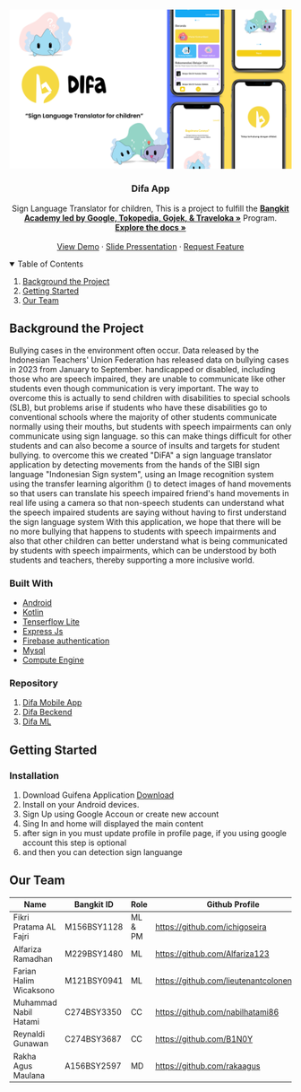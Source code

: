 <!-- PROJECT LOGO -->
<br />
<p align="center">
  <a href="https://github.com/DifaApp">
    <img src="banner.png" alt="Logo">
  </a>

  <h3 align="center">Difa App</h3>

  <p align="center">
 Sign Language Translator for children,
   This is a project to fulfill the  <a href="https://grow.google/intl/id_id/bangkit/"><strong>Bangkit Academy led by Google, Tokopedia, Gojek, & Traveloka »</strong></a>
   Program.
    <br />
    <a href="https://docs.google.com/document/d/1rprA--jp16v7KTmPdvtAMcazYzfeCDyErdVm0oMtP3U/edit"><strong>Explore the docs »</strong></a>
    <br />
    <br />
    <a href="https://youtu.be/pOAWBpWwvy4">View Demo</a>
    ·
    <a href="https://bit.ly/Slides_Difa">Slide Pressentation</a>
    ·
    <a href="https://github.com/DifaApp/issues">Request Feature</a>
  </p>
</p>

<!-- TABLE OF CONTENTS -->
<details open="open">
  <summary>Table of Contents</summary>
  <ol>
    <li><a href="#background-the-Project">Background the Project</a>
    </li>
    <li><a href="#getting-started">Getting Started</a></li>
    <li><a href="#our-team">Our Team</a></li>
  </ol>
</details>

<!-- ABOUT THE PROJECT -->

## Background the Project

Bullying cases in the environment often occur. Data released by the Indonesian Teachers' Union Federation has released data on bullying cases in 2023 from January to September. handicapped or disabled, including those who are speech impaired, they are unable to communicate like other students even though communication is very important. The way to overcome this is actually to send children with disabilities to special schools (SLB), but problems arise if students who have these disabilities go to conventional schools where the majority of other students communicate normally using their mouths, but students with speech impairments can only communicate using sign language. so this can make things difficult for other students and can also become a source of insults and targets for student bullying.
to overcome this we created "DiFA" a sign language translator application by detecting movements from the hands of the SIBI sign language "Indonesian Sign system", using an Image recognition system using the transfer learning algorithm () to detect images of hand movements so that users can translate his speech impaired friend's hand movements in real life using a camera so that non-speech students can understand what the speech impaired students are saying without having to first understand the sign language system
With this application, we hope that there will be no more bullying that happens to students with speech impairments and also that other children can better understand what is being communicated by students with speech impairments, which can be understood by both students and teachers, thereby supporting a more inclusive world.

### Built With

- [Android](https://www.android.com/)
- [Kotlin](https://kotlinlang.org/)
- [Tenserflow Lite](https://www.tensorflow.org/lite)
- [Express Js](https://expressjs.com/)
- [Firebase authentication](https://firebase.google.com/docs/auth)
- [Mysql](https://www.mysql.com/)
- [Compute Engine](https://cloud.google.com/compute)

### Repository

1. [Difa Mobile App](https://github.com/DifaApp/MD-Difa-App)
2. [Difa Beckend](https://github.com/DifaApp/CC-Difa-App)<br />
3. [Difa ML](https://github.com/DifaApp/ML-Difa-App)

<!-- GETTING STARTED -->

## Getting Started

### Installation

1. Download Guifena Application [Download](https://drive.google.com/drive/folders/1vidLtpc_VzO0H7Hc_ZkbFO4pSXJy7eoA?usp=sharing)
2. Install on your Android devices.
3. Sign Up using Google Accoun or create new account
4. Sing In and home will displayed the main content 
5. after sign in you must update profile in profile page, if you using google account this step is optional
6. and then you can detection sign languange



<!-- OUR TEAM -->

## Our Team

| Name | Bangkit ID | Role |Github Profile |
| ------ | ------ | ------ | ------ |
Fikri Pratama AL Fajri | M156BSY1128 | ML & PM | https://github.com/ichigoseira 
Alfariza Ramadhan | M229BSY1480 | ML | https://github.com/Alfariza123 
Farian Halim Wicaksono | M121BSY0941 | ML | https://github.com/lieutenantcolonenwar2
Muhammad Nabil Hatami | C274BSY3350 | CC | https://github.com/nabilhatami86
Reynaldi Gunawan | C274BSY3687 | CC | https://github.com/B1N0Y 
Rakha Agus Maulana | A156BSY2597 | MD | https://github.com/rakaagus
